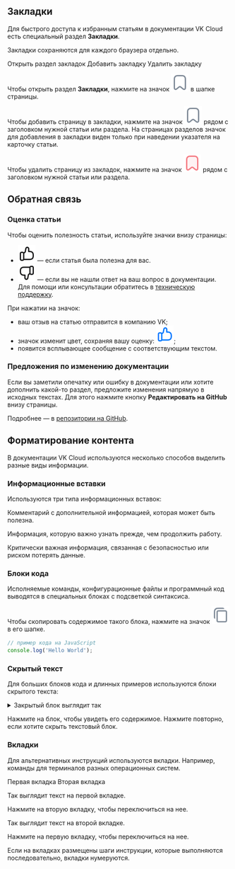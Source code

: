 ## Закладки

Для быстрого доступа к избранным статьям в документации VK Cloud есть специальный раздел **Закладки**.

<info>Закладки сохраняются для каждого браузера отдельно.</info>

<tabs>
<tablist>
<tab>Открыть раздел закладок</tab>
<tab>Добавить закладку</tab>
<tab>Удалить закладку</tab>
</tablist>

<tabpanel>

Чтобы открыть раздел **Закладки**, нажмите на значок ![ ](../assets/bookmark-icon.svg "inline") в шапке страницы.

</tabpanel>

<tabpanel>

Чтобы добавить страницу в закладки, нажмите на значок ![ ](../assets/bookmark-icon.svg "inline") рядом с заголовком нужной статьи или раздела. На страницах разделов значок для добавления в закладки виден только при наведении указателя на карточку статьи.

</tabpanel>

<tabpanel>

Чтобы удалить страницу из закладок, нажмите на значок ![ ](../assets/active-bookmark-icon.svg "inline") рядом с заголовком нужной статьи или раздела.

</tabpanel>

</tabs>

## Обратная связь

### Оценка статьи

Чтобы оценить полезность статьи, используйте значки внизу страницы:

* ![ ](../assets/like-icon.svg "inline") — если статья была полезна для вас.
* ![ ](../assets/dislike-icon.svg "inline") — если вы не нашли ответ на ваш вопрос в документации. Для помощи или консультации обратитесь в [техническую поддержку](/ru/contacts).

При нажатии на значок:

* ваш отзыв на статью отправится в компанию VK;
* значок изменит цвет, сохраняя вашу оценку: ![ ](../assets/color-like-icon.svg "inline");
* появится всплывающее сообщение с соответствующим текстом. 

### Предложения по изменению документации

Если вы заметили опечатку или ошибку в документации или хотите дополнить какой-то раздел, предложите изменения напрямую в исходных текстах. Для этого нажмите кнопку **Редактировать на GitHub** внизу страницы.

Подробнее — в [репозитории на GitHub](https://github.com/vk-cs/docs-public/blob/master/README.md).

## Форматирование контента

В документации VK Cloud используются несколько способов выделить разные виды информации.

### Информационные вставки

Используются три типа информационных вставок:

<info>Комментарий с дополнительной информацией, которая может быть полезна.</info>

<warn>Информация, которую важно узнать прежде, чем продолжить работу.</warn>

<err>Критически важная информация, связанная с безопасностью или риском потерять данные.</err>

### Блоки кода

Исполняемые команды, конфигурационные файлы и программный код выводятся в специальных блоках с подсветкой синтаксиса.

Чтобы скопировать содержимое такого блока, нажмите на значок ![ ](../assets/copy-icon.svg "inline") в его шапке.

```javascript
// пример кода на JavaScript
console.log('Hello World');
```

### Скрытый текст

Для больших блоков кода и длинных примеров используются блоки скрытого текста:

<details>
<summary>Закрытый блок выглядит так</summary>
Пример скрытого текста.
</details>

Нажмите на блок, чтобы увидеть его содержимое. Нажмите повторно, если хотите скрыть текстовый блок.

### Вкладки

Для альтернативных инструкций используются вкладки. Например, команды для терминалов разных операционных систем.

<tabs>
<tablist>
<tab>Первая вкладка</tab>
<tab>Вторая вкладка</tab>
</tablist>
<tabpanel>

Так выглядит текст на первой вкладке.

Нажмите на вторую вкладку, чтобы переключиться на нее.

</tabpanel>
<tabpanel>

Так выглядит текст на второй вкладке.

Нажмите на первую вкладку, чтобы переключиться на нее.

</tabpanel>
</tabs>

Если на вкладках размещены шаги инструкции, которые выполняются последовательно, вкладки нумеруются.
